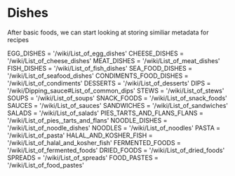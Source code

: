 
# Dishes

After basic foods, we can start looking at storing similiar metadata for recipes

EGG_DISHES = '/wiki/List_of_egg_dishes'
CHEESE_DISHES = '/wiki/List_of_cheese_dishes'
MEAT_DISHES = '/wiki/List_of_meat_dishes'
FISH_DISHES = '/wiki/List_of_fish_dishes'
SEA_FOOD_DISHES = '/wiki/List_of_seafood_dishes'
CONDIMENTS_FOOD_DISHES = '/wiki/List_of_condiments'
DESSERTS = '/wiki/List_of_desserts'
DIPS = '/wiki/Dipping_sauce#List_of_common_dips'
STEWS = '/wiki/List_of_stews'
SOUPS = '/wiki/List_of_soups'
SNACK_FOODS = '/wiki/List_of_snack_foods'
SAUCES = '/wiki/List_of_sauces'
SANDWICHES = '/wiki/List_of_sandwiches'
SALADS = '/wiki/List_of_salads'
PIES_TARTS_AND_FLANS_FLANS = '/wiki/List_of_pies,_tarts_and_flans'
NOODLE_DISHES = '/wiki/List_of_noodle_dishes'
NOODLES = '/wiki/List_of_noodles'
PASTA = '/wiki/List_of_pasta'
HALAL_AND_KOSHER_FISH = '/wiki/List_of_halal_and_kosher_fish'
FERMENTED_FOODS = '/wiki/List_of_fermented_foods'
DRIED_FOODS = '/wiki/List_of_dried_foods'
SPREADS = '/wiki/List_of_spreads'
FOOD_PASTES = '/wiki/List_of_food_pastes'
